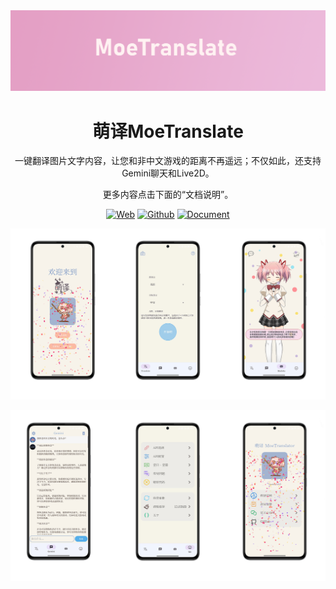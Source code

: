 <div align="center">
<img src="markdown/images/head-cover.png" alt="icon"/>
<h1 align="center">萌译MoeTranslate</h1>
一键翻译图片文字内容，让您和非中文游戏的距离不再遥远；不仅如此，还支持Gemini聊天和Live2D。

更多内容点击下面的“文档说明”。

[![Web][Web-image]][web-url]
[![Github][Github-image]][github-url]
[![Document][Document-image]][document-url]

[web-url]: https://moetranslate.top
[Web-image]: https://img.shields.io/badge/%E7%BD%91%E7%AB%99-%E5%AE%98%E7%BD%91-red?logo=Android&logoColor=green
[Github-image]: https://img.shields.io/badge/Github-Release-blue?logo=Github
[github-url]: https://github.com/murangogo/MoeTranslate/releases
[Document-image]: https://img.shields.io/badge/%E6%96%87%E6%A1%A3-%E8%AF%B4%E6%98%8E-purple?logo=adobeacrobatreader
[document-url]: http://file.moetranslate.top/s/aKSG

![cover](markdown/images/cover1.png)

![cover](markdown/images/cover2.png)

</div>
